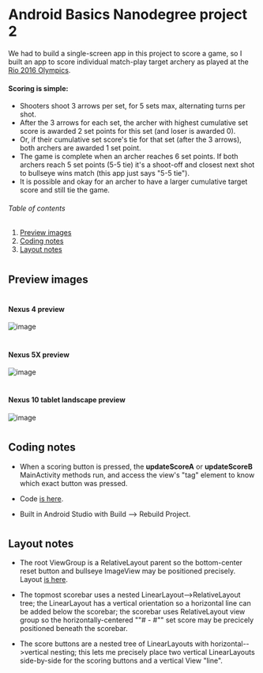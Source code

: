 # Android Basics Nanodegree project 2 

We had to build a single-screen app in this project to score a game, so I built an app to score individual match-play target archery as played at the
[Rio 2016 Olympics](https://www.rio2016.com/en/archery).

#### Scoring is simple:

* Shooters shoot 3 arrows per set, for 5 sets max, alternating turns per shot.
* After the 3 arrows for each set, the archer with highest cumulative set score
          is awarded 2 set points for this set (and loser is awarded 0).
* Or, if their cumulative set score's tie for that set (after the 3 arrows),
          both archers are awarded 1 set point.
* The game is complete when an archer reaches 6 set points.
      If both archers reach 5 set points (5-5 tie) it's a shoot-off and
        closest next shot to bullseye wins match (this app just says "5-5 tie").
* It is possible and okay for an archer to have a larger cumulative target score and still tie the game.

###### Table of contents
1. [Preview images](#preview-images)
2. [Coding notes](#coding-notes)
3. [Layout notes](#layout-notes)


# 
## Preview images

# 
#### Nexus 4 preview


![image](https://raw.githubusercontent.com/devted/ABNDp2/master/app/src/main/res/layout/project-notes/app_preview_archery_scoring_Nexus4.png)


# 
#### Nexus 5X preview
![image](https://raw.githubusercontent.com/devted/ABNDp2/master/app/src/main/res/layout/project-notes/app_preview_archery_scoring_Nexus5X.png)


# 
#### Nexus 10 tablet landscape preview
![image](https://raw.githubusercontent.com/devted/ABNDp2/master/app/src/main/res/layout/project-notes/app_preview_archery_scoring_Nexus10.png)


# 
## Coding notes

- When a scoring button is pressed, the **updateScoreA** or **updateScoreB** MainActivity methods run, and access the view's "tag" element to know which exact button was pressed.

- Code [is here](https://github.com/devted/ABNDp2/blob/master/app/src/main/java/com/example/android/abndp2_score_keeper_app/MainActivity.java).

- Built in Android Studio with Build --> Rebuild Project. 


# 
## Layout notes
 
- The root ViewGroup is a RelativeLayout parent so the bottom-center reset button and bullseye ImageView may be positioned precisely. Layout [is here](https://github.com/devted/ABNDp2/blob/master/app/src/main/res/layout/activity_main.xml).

- The topmost scorebar uses a nested LinearLayout-->RelativeLayout tree; the LinearLayout has a vertical orientation so a horizontal line can be added below the scorebar; the scorebar uses RelativeLayout view group so the horizontally-centered ""# - #"" set score may be precicely positioned beneath the scorebar.

- The score buttons are a nested tree of LinearLayouts with horizontal-->vertical nesting; this lets me precisely place two vertical LinearLayouts side-by-side for the scoring buttons and a vertical View "line".


